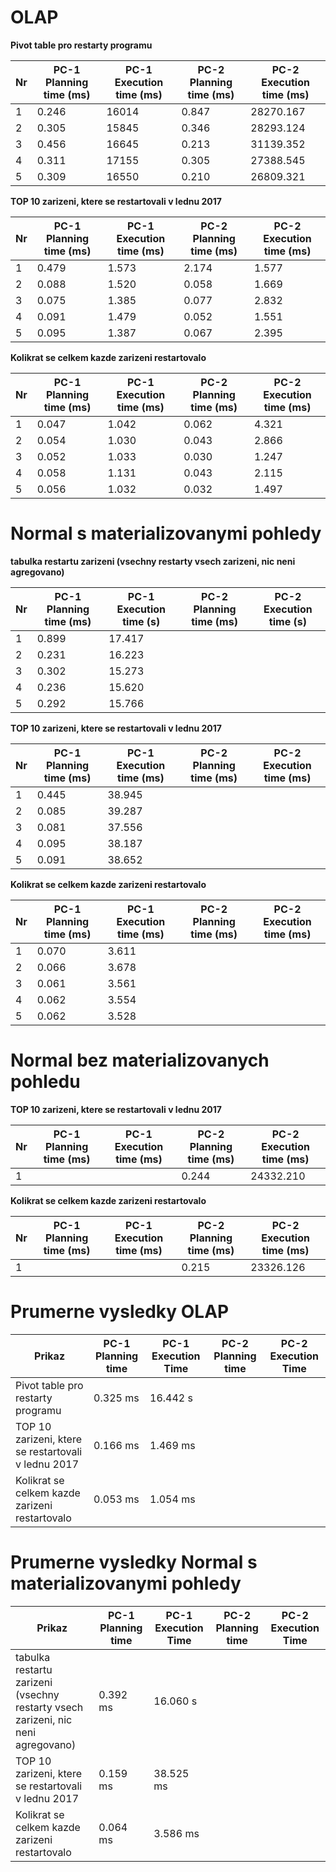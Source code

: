 # OLAP
**Pivot table pro restarty programu**

Nr | PC-1 Planning time (ms) | PC-1 Execution time (ms) | PC-2 Planning time (ms) | PC-2 Execution time (ms) |
--- | ------------------ | ------------------ | --- | ---
1 | 0.246 | 16014 | 0.847 | 28270.167 |
2 | 0.305 | 15845 | 0.346 | 28293.124 |
3 | 0.456 | 16645 | 0.213 | 31139.352 |
4 | 0.311 | 17155 | 0.305 | 27388.545 |
5 | 0.309 | 16550 | 0.210 | 26809.321 |

**TOP 10 zarizeni, ktere se restartovali v lednu 2017** 

Nr | PC-1 Planning time (ms) | PC-1 Execution time (ms) | PC-2 Planning time (ms) | PC-2 Execution time (ms) |
--- | ------------------ | ------------------ | --- | ---
1 | 0.479 | 1.573 | 2.174 | 1.577 |
2 | 0.088 | 1.520 | 0.058 | 1.669 |
3 | 0.075 | 1.385 | 0.077 | 2.832 |
4 | 0.091 | 1.479 | 0.052 | 1.551 |
5 | 0.095 | 1.387 | 0.067 | 2.395 |

**Kolikrat se celkem kazde zarizeni restartovalo**

Nr | PC-1 Planning time (ms) | PC-1 Execution time (ms) | PC-2 Planning time (ms) | PC-2 Execution time (ms) |
--- | ------------------ | ------------------ | --- | ---
1 | 0.047 | 1.042 | 0.062 | 4.321 |
2 | 0.054 | 1.030 | 0.043 | 2.866 |
3 | 0.052 | 1.033 | 0.030 | 1.247 |
4 | 0.058 | 1.131 | 0.043 | 2.115 |
5 | 0.056 | 1.032 | 0.032 | 1.497 |

# Normal s materializovanymi pohledy
**tabulka restartu zarizeni (vsechny restarty vsech zarizeni, nic neni agregovano)**

Nr | PC-1 Planning time (ms) | PC-1 Execution time (s) | PC-2 Planning time (ms) | PC-2 Execution time (s) |
--- | ------------------ | ------------------ | --- | ---
1 | 0.899 | 17.417 | |
2 | 0.231 | 16.223 | |
3 | 0.302 | 15.273 | |
4 | 0.236 | 15.620 | |
5 | 0.292 | 15.766 | |

**TOP 10 zarizeni, ktere se restartovali v lednu 2017**

Nr | PC-1 Planning time (ms) | PC-1 Execution time (ms) | PC-2 Planning time (ms) | PC-2 Execution time (ms) |
--- | ------------------ | ------------------ | --- | ---
1 | 0.445 | 38.945 | |
2 | 0.085 | 39.287 | |
3 | 0.081 | 37.556 | |
4 | 0.095 | 38.187 | |
5 | 0.091 | 38.652 | |

**Kolikrat se celkem kazde zarizeni restartovalo**

Nr | PC-1 Planning time (ms) | PC-1 Execution time (ms) | PC-2 Planning time (ms) | PC-2 Execution time (ms) |
--- | ------------------ | ------------------ | --- | ---
1 | 0.070 | 3.611 | |
2 | 0.066 | 3.678 | |
3 | 0.061 | 3.561 | |
4 | 0.062 | 3.554 | |
5 | 0.062 | 3.528 | |

# Normal bez materializovanych pohledu

**TOP 10 zarizeni, ktere se restartovali v lednu 2017**

Nr | PC-1 Planning time (ms) | PC-1 Execution time (ms) | PC-2 Planning time (ms) | PC-2 Execution time (ms) |
--- | ------------------ | ------------------ | --- | ---
1 |  |  | 0.244 | 24332.210 |

**Kolikrat se celkem kazde zarizeni restartovalo**

Nr | PC-1 Planning time (ms) | PC-1 Execution time (ms) | PC-2 Planning time (ms) | PC-2 Execution time (ms) |
--- | ------------------ | ------------------ | --- | ---
1 |  |  | 0.215 | 23326.126 |


# Prumerne vysledky OLAP

Prikaz | PC-1 Planning time | PC-1 Execution Time | PC-2 Planning time | PC-2 Execution Time |
--- | --- | --- | --- | ---
Pivot table pro restarty programu | 0.325 ms | 16.442 s |  | 
TOP 10 zarizeni, ktere se restartovali v lednu 2017 | 0.166 ms | 1.469 ms | | 
Kolikrat se celkem kazde zarizeni restartovalo | 0.053 ms | 1.054 ms | |

# Prumerne vysledky Normal s materializovanymi pohledy

Prikaz | PC-1 Planning time | PC-1 Execution Time | PC-2 Planning time | PC-2 Execution Time |
--- | --- | --- | --- | ---
tabulka restartu zarizeni (vsechny restarty vsech zarizeni, nic neni agregovano) | 0.392 ms | 16.060 s | |
TOP 10 zarizeni, ktere se restartovali v lednu 2017 | 0.159 ms | 38.525 ms | | 
Kolikrat se celkem kazde zarizeni restartovalo | 0.064 ms | 3.586 ms | | 
